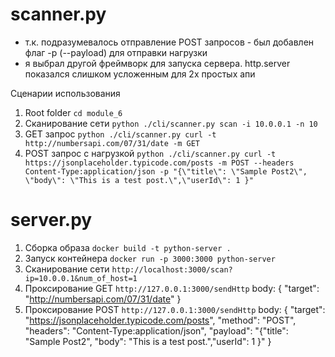 # scanner.py
- т.к. подразумевалось отправление POST запросов - был добавлен флаг -p (--payload) для отправки нагрузки
- я выбрал другой фреймворк для запуска сервера. http.server показался слишком усложенным для 2х простых апи

Сценарии использования
1. Root folder
`cd module_6`
2. Сканирование сети
`python ./cli/scanner.py scan -i 10.0.0.1 -n 10`
3. GET запрос 
`python ./cli/scanner.py curl -t http://numbersapi.com/07/31/date -m GET`
4. POST запрос с нагрузкой
`python ./cli/scanner.py curl -t https://jsonplaceholder.typicode.com/posts -m POST --headers Content-Type:application/json -p "{\"title\": \"Sample Post2\", \"body\": \"This is a test post.\",\"userId\": 1 }"`

# server.py

1. Сборка образа 
`docker build -t python-server .`
2. Запуск контейнера
`docker run -p 3000:3000 python-server`
3. Сканирование сети
`http://localhost:3000/scan?ip=10.0.0.1&num_of_host=1`
4. Проксирование GET
`http://127.0.0.1:3000/sendHttp`
body:
{
    "target": "http://numbersapi.com/07/31/date"
}
5. Проксирование POST
`http://127.0.0.1:3000/sendHttp`
body: 
{
    "target": "https://jsonplaceholder.typicode.com/posts",
    "method": "POST",
    "headers": "Content-Type:application/json",
    "payload": "{\"title\": \"Sample Post2\", \"body\": \"This is a test post.\",\"userId\": 1 }"
}